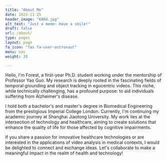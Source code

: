 ```yaml
---
title: "About Me"
date: 2023-11-25
header_image: "KAKU.jpg"
alt_text: "Just a meme~ Have a smile!"
draft: false
url: /about/
type: pages
layout: page
fa_icon: "fas fa-user-astronaut"
menu: nav
weight: 30

---
```

Hello, I'm Forest, a first-year Ph.D. student working under the mentorship of Professor Yao Guo. 
My research is deeply rooted in the fascinating fields of temporal grounding and object tracking in egocentric videos. 
This niche, while technically challenging, has a profound purpose: to aid individuals suffering from Alzheimer's disease.

I hold both a bachelor's and master's degree in Biomedical Engineering from the prestigious Imperial College London. 
Currently, I'm continuing my academic journey at Shanghai Jiaotong University. 
My work lies at the intersection of technology and healthcare, 
aiming to create solutions that enhance the quality of life for those affected by cognitive impairments.

If you share a passion for innovative healthcare technologies or are interested in the applications of video analysis in medical contexts, 
I would be delighted to connect and exchange ideas. Let's collaborate to make a meaningful impact in the realm of health and technology!
